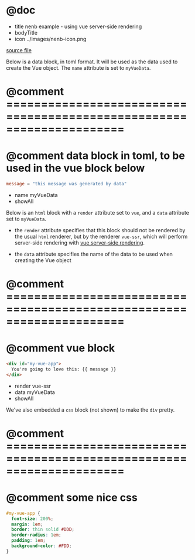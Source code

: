 # @doc
* title nenb example - using vue server-side rendering
* bodyTitle
* icon ../images/nenb-icon.png

[source file](../src/examples/using-vue-ssr.nenb.md)

Below is a data block, in toml format.  It will be used as the data used to
create the Vue object.  The `name` attribute is set to `myVueData`.

# @comment =====================================================================
# @comment data block in toml, to be used in the vue block below

```toml
message = "this message was generated by data"
```
* name myVueData
* showAll

Below is an `html` block with a `render` attribute set to `vue`, and a `data`
attribute set to `myVueData`.

* the `render` attribute specifies that this block should not be rendered by the
usual `html` renderer, but by the renderer `vue-ssr`, which will perform
server-side rendering with [vue server-side rendering](https://ssr.vuejs.org/en/).

* the `data` attribute specifies the name of the data to be used when creating
the Vue object

# @comment =====================================================================
# @comment vue block

```html
<div id="my-vue-app">
  You're going to love this: {{ message }}
</div>
```
* render vue-ssr
* data myVueData
* showAll

We've also embedded a `css` block (not shown) to make the `div` pretty.

# @comment =====================================================================
# @comment some nice css

```css
#my-vue-app {
  font-size: 200%;
  margin: 1em;
  border: thin solid #DDD;
  border-radius: 1em;
  padding: 1em;
  background-color: #FDD;
}
```
